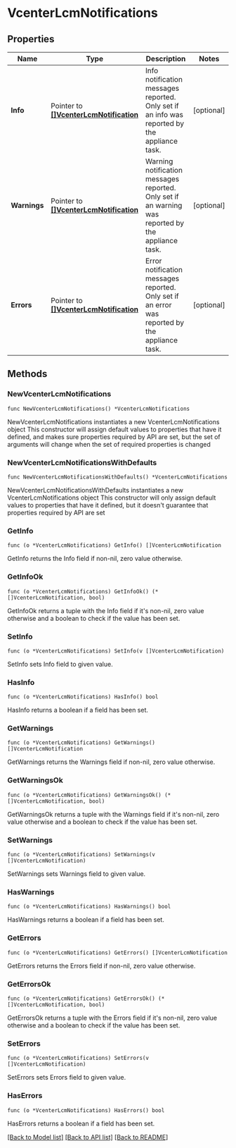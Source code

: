 # VcenterLcmNotifications

## Properties

Name | Type | Description | Notes
------------ | ------------- | ------------- | -------------
**Info** | Pointer to [**[]VcenterLcmNotification**](VcenterLcmNotification.md) | Info notification messages reported. Only set if an info was reported by the appliance task. | [optional] 
**Warnings** | Pointer to [**[]VcenterLcmNotification**](VcenterLcmNotification.md) | Warning notification messages reported. Only set if an warning was reported by the appliance task. | [optional] 
**Errors** | Pointer to [**[]VcenterLcmNotification**](VcenterLcmNotification.md) | Error notification messages reported. Only set if an error was reported by the appliance task. | [optional] 

## Methods

### NewVcenterLcmNotifications

`func NewVcenterLcmNotifications() *VcenterLcmNotifications`

NewVcenterLcmNotifications instantiates a new VcenterLcmNotifications object
This constructor will assign default values to properties that have it defined,
and makes sure properties required by API are set, but the set of arguments
will change when the set of required properties is changed

### NewVcenterLcmNotificationsWithDefaults

`func NewVcenterLcmNotificationsWithDefaults() *VcenterLcmNotifications`

NewVcenterLcmNotificationsWithDefaults instantiates a new VcenterLcmNotifications object
This constructor will only assign default values to properties that have it defined,
but it doesn't guarantee that properties required by API are set

### GetInfo

`func (o *VcenterLcmNotifications) GetInfo() []VcenterLcmNotification`

GetInfo returns the Info field if non-nil, zero value otherwise.

### GetInfoOk

`func (o *VcenterLcmNotifications) GetInfoOk() (*[]VcenterLcmNotification, bool)`

GetInfoOk returns a tuple with the Info field if it's non-nil, zero value otherwise
and a boolean to check if the value has been set.

### SetInfo

`func (o *VcenterLcmNotifications) SetInfo(v []VcenterLcmNotification)`

SetInfo sets Info field to given value.

### HasInfo

`func (o *VcenterLcmNotifications) HasInfo() bool`

HasInfo returns a boolean if a field has been set.

### GetWarnings

`func (o *VcenterLcmNotifications) GetWarnings() []VcenterLcmNotification`

GetWarnings returns the Warnings field if non-nil, zero value otherwise.

### GetWarningsOk

`func (o *VcenterLcmNotifications) GetWarningsOk() (*[]VcenterLcmNotification, bool)`

GetWarningsOk returns a tuple with the Warnings field if it's non-nil, zero value otherwise
and a boolean to check if the value has been set.

### SetWarnings

`func (o *VcenterLcmNotifications) SetWarnings(v []VcenterLcmNotification)`

SetWarnings sets Warnings field to given value.

### HasWarnings

`func (o *VcenterLcmNotifications) HasWarnings() bool`

HasWarnings returns a boolean if a field has been set.

### GetErrors

`func (o *VcenterLcmNotifications) GetErrors() []VcenterLcmNotification`

GetErrors returns the Errors field if non-nil, zero value otherwise.

### GetErrorsOk

`func (o *VcenterLcmNotifications) GetErrorsOk() (*[]VcenterLcmNotification, bool)`

GetErrorsOk returns a tuple with the Errors field if it's non-nil, zero value otherwise
and a boolean to check if the value has been set.

### SetErrors

`func (o *VcenterLcmNotifications) SetErrors(v []VcenterLcmNotification)`

SetErrors sets Errors field to given value.

### HasErrors

`func (o *VcenterLcmNotifications) HasErrors() bool`

HasErrors returns a boolean if a field has been set.


[[Back to Model list]](../README.md#documentation-for-models) [[Back to API list]](../README.md#documentation-for-api-endpoints) [[Back to README]](../README.md)


